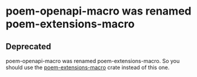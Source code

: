 # poem-openapi-macro was renamed poem-extensions-macro

## Deprecated

poem-openapi-macro was renamed poem-extensions-macro. So you should use the [poem-extensions-macro](https://crates.io/crates/poem-extensions-macro) crate instead of this one.
